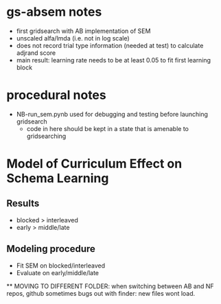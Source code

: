# gs-absem notes
- first gridsearch with AB implementation of SEM
- unscaled alfa/lmda (i.e. not in log scale)
- does not record trial type information (needed at test) to calculate adjrand score
- main result: learning rate needs to be at least 0.05 to fit first learning block

# procedural notes
- NB-run_sem.pynb used for debugging and testing before launching gridsearch
  - code in here should be kept in a state that is amenable to gridsearching




# Model of Curriculum Effect on Schema Learning

## Results

- blocked > interleaved
- early > middle/late

## Modeling procedure

- Fit SEM on blocked/interleaved
- Evaluate on early/middle/late


** MOVING TO DIFFERENT FOLDER: when switching between AB and NF repos, github sometimes bugs out with finder: new files wont load. 